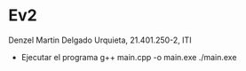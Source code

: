 # Ev2

Denzel Martin Delgado Urquieta, 21.401.250-2, ITI

- Ejecutar el programa
    g++ main.cpp -o main.exe
    ./main.exe